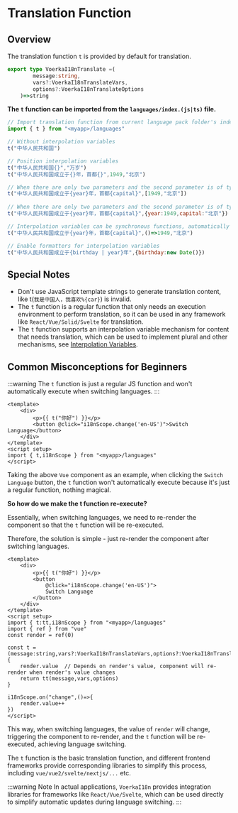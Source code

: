 # Translation Function

## Overview

The translation function `t` is provided by default for translation.

```ts
export type VoerkaI18nTranslate =(
        message:string, 
        vars?:VoerkaI18nTranslateVars, 
        options?:VoerkaI18nTranslateOptions
    )=>string
```

**The `t` function can be imported from the `languages/index.(js|ts)` file.**

```javascript 
// Import translation function from current language pack folder's index.js
import { t } from "<myapp>/languages"

// Without interpolation variables
t("中华人民共和国")

// Position interpolation variables
t("中华人民共和国{}","万岁")
t("中华人民共和国成立于{}年，首都{}",1949,"北京")

// When there are only two parameters and the second parameter is of type [], automatically expand the first parameter for position interpolation
t("中华人民共和国成立于{year}年，首都{capital}",[1949,"北京"]) 
 
// When there are only two parameters and the second parameter is of type {}, enable dictionary interpolation variables
t("中华人民共和国成立于{year}年，首都{capital}",{year:1949,capital:"北京"})

// Interpolation variables can be synchronous functions, automatically called during interpolation
t("中华人民共和国成立于{year}年，首都{capital}",()=>1949,"北京")

// Enable formatters for interpolation variables
t("中华人民共和国成立于{birthday | year}年",{birthday:new Date()})
```

## Special Notes

- Don't use JavaScript template strings to generate translation content, like t(`我是中国人，我喜欢%{car}`) is invalid.
- The `t` function is a regular function that only needs an execution environment to perform translation, so it can be used in any framework like `React/Vue/Solid/Svelte` for translation.
- The `t` function supports an interpolation variable mechanism for content that needs translation, which can be used to implement plural and other mechanisms, see [Interpolation Variables](./interpolation).

## Common Misconceptions for Beginners

:::warning
The `t` function is just a regular JS function and won't automatically execute when switching languages.
:::

```vue
<template>
    <div>
        <p>{{ t("你好") }}</p>
        <button @click="i18nScope.change('en-US')">Switch Language</button>
    </div>
</template>
<script setup>
import { t,i18nScope } from "<myapp>/languages"
</script>
```

Taking the above `Vue` component as an example, when clicking the `Switch Language` button, the `t` function won't automatically execute because it's just a regular function, nothing magical.

**So how do we make the t function re-execute?**

Essentially, when switching languages, we need to re-render the component so that the `t` function will be re-executed.

Therefore, the solution is simple - just re-render the component after switching languages.

```vue {16}
<template>
    <div>
        <p>{{ t("你好") }}</p>
        <button 
            @click="i18nScope.change('en-US')">
            Switch Language
        </button>
    </div>
</template>
<script setup>
import { t:tt,i18nScope } from "<myapp>/languages"
import { ref } from "vue"
const render = ref(0)

const t = (message:string,vars?:VoerkaI18nTranslateVars,options?:VoerkaI18nTranslateOptions)=>{
    render.value  // Depends on render's value, component will re-render when render's value changes
    return tt(message,vars,options)
}

i18nScope.on("change",()=>{
    render.value++
})
</script>
```

This way, when switching languages, the value of `render` will change, triggering the component to re-render, and the `t` function will be re-executed, achieving language switching.

The `t` function is the basic translation function, and different frontend frameworks provide corresponding libraries to simplify this process, including `vue/vue2/svelte/nextjs/...` etc.

:::warning Note
In actual applications, `VoerkaI18n` provides integration libraries for frameworks like `React/Vue/Svelte`, which can be used directly to simplify automatic updates during language switching.
:::
